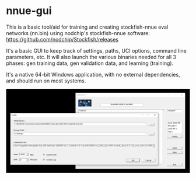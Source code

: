 # nnue-gui
This is a basic tool/aid for training and creating stockfish-nnue eval networks (nn.bin)
using nodchip's stockfish-nnue software:
https://github.com/nodchip/Stockfish/releases

It's a basic GUI to keep track of settings, paths, UCI options, command line parameters, etc.
It will also launch the various binaries needed for all 3 phases: gen training data, gen validation data,
and learning (training).

It's a native 64-bit Windows application, with no external dependencies, and should run on most systems.

![alt tag](https://raw.githubusercontent.com/FireFather/nnue-gui/master/nnue-gui.png)
